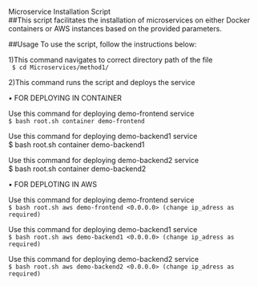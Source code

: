 Microservice Installation Script <br>
##This script facilitates the installation of microservices on either Docker containers or AWS instances based on the provided parameters.

##Usage
To use the script, follow the instructions below: <br>

1)This command navigates to correct directory path of the file <br>
 ` $ cd Microservices/method1/`

2)This command runs the script and deploys the service <br>

• FOR DEPLOYING IN CONTAINER <br>

Use this command for deploying demo-frontend service <br>
  `$ bash root.sh container demo-frontend`

Use this command for deploying demo-backend1 service <br>
  $ bash root.sh container demo-backend1

Use this command for deploying demo-backend2 service <br>
  $ bash root.sh container demo-backend2

• FOR DEPLOTING IN AWS <br>
 
Use this command for deploying demo-frontend service <br>
  `$ bash root.sh aws demo-frontend <0.0.0.0> (change ip_adress as required)`

Use this command for deploying demo-backend1 service    
  `$ bash root.sh aws demo-backend1 <0.0.0.0> (change ip_adress as required)`

Use this command for deploying demo-backend2 service    
  `$ bash root.sh aws demo-backend2 <0.0.0.0> (change ip_adress as required)`




